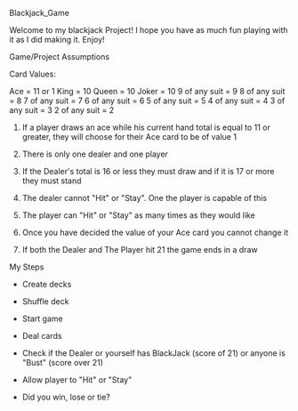 Blackjack_Game

Welcome to my blackjack Project! I hope you have as much fun playing with it as I did making it. Enjoy! 



Game/Project Assumptions

Card Values:

Ace = 11 or 1
King = 10
Queen = 10
Joker = 10
9 of any suit = 9
8 of any suit = 8
7 of any suit = 7
6 of any suit = 6
5 of any suit = 5
4 of any suit = 4
3 of any suit = 3
2 of any suit = 2

1) If a player draws an ace while his current hand total is equal to 11 or greater, they will choose for their Ace card to be of value 1

2) There is only one dealer and one player

3) If the Dealer's total is 16 or less they must draw and if it is 17 or more they must stand

4) The dealer cannot "Hit" or "Stay". One the player is capable of this

5) The player can "Hit" or "Stay" as many times as they would like

6) Once you have decided the value of your Ace card you cannot change it

7) If both the Dealer and The Player hit 21 the game ends in a draw

My Steps

- Create decks

- Shuffle deck

- Start game

- Deal cards

- Check if the Dealer or yourself has BlackJack (score of 21) or anyone is "Bust" (score over 21)

- Allow player to "Hit" or "Stay"

- Did you win, lose or tie?

